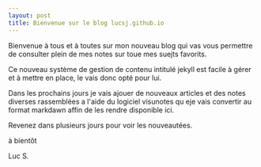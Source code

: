 ---layout: posttitle: Bienvenue sur le blog lucsj.github.io---Bienvenue à tous et à toutes sur mon nouveau blog qui vas vous permettre de consulter plein de mes notes  sur toue mes suejts favorits.Ce nouveau système de gestion de contenu intitulé jekyll est facile à gérer et à mettre en place, le vais donc opté pour lui.Dans les prochains jours  je vais ajouer de nouveaux articles et des notes diverses rassemblées  a l'aide du logiciel visunotes  qu eje vais  convertir au format markdawn affin de les rendre disponible ici.Revenez dans plusieurs jours pour voir les nouveautées.à bientôtLuc S.